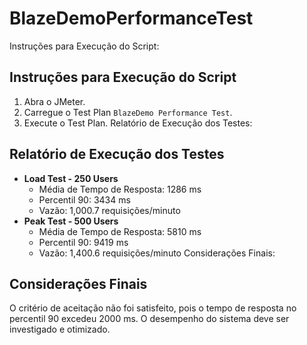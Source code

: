 # BlazeDemoPerformanceTest
Instruções para Execução do Script:
## Instruções para Execução do Script
1. Abra o JMeter.
2. Carregue o Test Plan `BlazeDemo Performance Test`.
3. Execute o Test Plan.
Relatório de Execução dos Testes:
## Relatório de Execução dos Testes
- **Load Test - 250 Users**
  - Média de Tempo de Resposta: 1286 ms
  - Percentil 90: 3434 ms
  - Vazão: 1,000.7 requisições/minuto
- **Peak Test - 500 Users**
  - Média de Tempo de Resposta: 5810 ms
  - Percentil 90: 9419 ms
  - Vazão: 1,400.6 requisições/minuto
Considerações Finais:
## Considerações Finais
O critério de aceitação não foi satisfeito, pois o tempo de resposta no percentil 90 excedeu 2000 ms. O desempenho do sistema deve ser investigado e otimizado.
